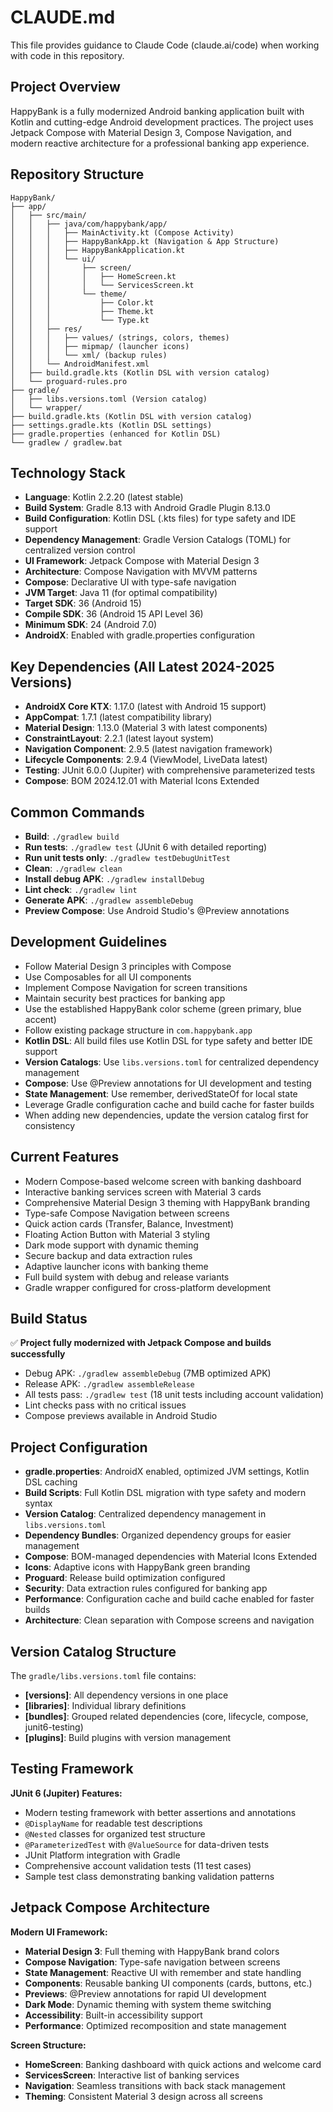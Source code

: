 # CLAUDE.md

This file provides guidance to Claude Code (claude.ai/code) when working with code in this repository.

## Project Overview

HappyBank is a fully modernized Android banking application built with Kotlin and cutting-edge Android development practices. The project uses Jetpack Compose with Material Design 3, Compose Navigation, and modern reactive architecture for a professional banking app experience.

## Repository Structure

```
HappyBank/
├── app/
│   ├── src/main/
│   │   ├── java/com/happybank/app/
│   │   │   ├── MainActivity.kt (Compose Activity)
│   │   │   ├── HappyBankApp.kt (Navigation & App Structure)
│   │   │   ├── HappyBankApplication.kt
│   │   │   └── ui/
│   │   │       ├── screen/
│   │   │       │   ├── HomeScreen.kt
│   │   │       │   └── ServicesScreen.kt
│   │   │       └── theme/
│   │   │           ├── Color.kt
│   │   │           ├── Theme.kt
│   │   │           └── Type.kt
│   │   ├── res/
│   │   │   ├── values/ (strings, colors, themes)
│   │   │   ├── mipmap/ (launcher icons)
│   │   │   └── xml/ (backup rules)
│   │   └── AndroidManifest.xml
│   ├── build.gradle.kts (Kotlin DSL with version catalog)
│   └── proguard-rules.pro
├── gradle/
│   ├── libs.versions.toml (Version catalog)
│   └── wrapper/
├── build.gradle.kts (Kotlin DSL with version catalog)
├── settings.gradle.kts (Kotlin DSL settings)
├── gradle.properties (enhanced for Kotlin DSL)
└── gradlew / gradlew.bat
```

## Technology Stack

- **Language**: Kotlin 2.2.20 (latest stable)
- **Build System**: Gradle 8.13 with Android Gradle Plugin 8.13.0
- **Build Configuration**: Kotlin DSL (.kts files) for type safety and IDE support
- **Dependency Management**: Gradle Version Catalogs (TOML) for centralized version control
- **UI Framework**: Jetpack Compose with Material Design 3
- **Architecture**: Compose Navigation with MVVM patterns
- **Compose**: Declarative UI with type-safe navigation
- **JVM Target**: Java 11 (for optimal compatibility)
- **Target SDK**: 36 (Android 15)
- **Compile SDK**: 36 (Android 15 API Level 36)
- **Minimum SDK**: 24 (Android 7.0)
- **AndroidX**: Enabled with gradle.properties configuration

## Key Dependencies (All Latest 2024-2025 Versions)

- **AndroidX Core KTX**: 1.17.0 (latest with Android 15 support)
- **AppCompat**: 1.7.1 (latest compatibility library)
- **Material Design**: 1.13.0 (Material 3 with latest components)
- **ConstraintLayout**: 2.2.1 (latest layout system)
- **Navigation Component**: 2.9.5 (latest navigation framework)
- **Lifecycle Components**: 2.9.4 (ViewModel, LiveData latest)
- **Testing**: JUnit 6.0.0 (Jupiter) with comprehensive parameterized tests
- **Compose**: BOM 2024.12.01 with Material Icons Extended

## Common Commands

- **Build**: `./gradlew build`
- **Run tests**: `./gradlew test` (JUnit 6 with detailed reporting)
- **Run unit tests only**: `./gradlew testDebugUnitTest`
- **Clean**: `./gradlew clean`
- **Install debug APK**: `./gradlew installDebug`
- **Lint check**: `./gradlew lint`
- **Generate APK**: `./gradlew assembleDebug`
- **Preview Compose**: Use Android Studio's @Preview annotations

## Development Guidelines

- Follow Material Design 3 principles with Compose
- Use Composables for all UI components
- Implement Compose Navigation for screen transitions
- Maintain security best practices for banking app
- Use the established HappyBank color scheme (green primary, blue accent)
- Follow existing package structure in `com.happybank.app`
- **Kotlin DSL**: All build files use Kotlin DSL for type safety and better IDE support
- **Version Catalogs**: Use `libs.versions.toml` for centralized dependency management
- **Compose**: Use @Preview annotations for UI development and testing
- **State Management**: Use remember, derivedStateOf for local state
- Leverage Gradle configuration cache and build cache for faster builds
- When adding new dependencies, update the version catalog first for consistency

## Current Features

- Modern Compose-based welcome screen with banking dashboard
- Interactive banking services screen with Material 3 cards
- Comprehensive Material Design 3 theming with HappyBank branding
- Type-safe Compose Navigation between screens
- Quick action cards (Transfer, Balance, Investment)
- Floating Action Button with Material 3 styling
- Dark mode support with dynamic theming
- Secure backup and data extraction rules
- Adaptive launcher icons with banking theme
- Full build system with debug and release variants
- Gradle wrapper configured for cross-platform development

## Build Status

✅ **Project fully modernized with Jetpack Compose and builds successfully**
- Debug APK: `./gradlew assembleDebug` (7MB optimized APK)
- Release APK: `./gradlew assembleRelease`
- All tests pass: `./gradlew test` (18 unit tests including account validation)
- Lint checks pass with no critical issues
- Compose previews available in Android Studio

## Project Configuration

- **gradle.properties**: AndroidX enabled, optimized JVM settings, Kotlin DSL caching
- **Build Scripts**: Full Kotlin DSL migration with type safety and modern syntax
- **Version Catalog**: Centralized dependency management in `libs.versions.toml`
- **Dependency Bundles**: Organized dependency groups for easier management
- **Compose**: BOM-managed dependencies with Material Icons Extended
- **Icons**: Adaptive icons with HappyBank green branding
- **Proguard**: Release build optimization configured
- **Security**: Data extraction rules configured for banking app
- **Performance**: Configuration cache and build cache enabled for faster builds
- **Architecture**: Clean separation with Compose screens and navigation

## Version Catalog Structure

The `gradle/libs.versions.toml` file contains:
- **[versions]**: All dependency versions in one place
- **[libraries]**: Individual library definitions
- **[bundles]**: Grouped related dependencies (core, lifecycle, compose, junit6-testing)
- **[plugins]**: Build plugins with version management

## Testing Framework

**JUnit 6 (Jupiter) Features:**
- Modern testing framework with better assertions and annotations
- `@DisplayName` for readable test descriptions
- `@Nested` classes for organized test structure
- `@ParameterizedTest` with `@ValueSource` for data-driven tests
- JUnit Platform integration with Gradle
- Comprehensive account validation tests (11 test cases)
- Sample test class demonstrating banking validation patterns

## Jetpack Compose Architecture

**Modern UI Framework:**
- **Material Design 3**: Full theming with HappyBank brand colors
- **Compose Navigation**: Type-safe navigation between screens
- **State Management**: Reactive UI with remember and state handling
- **Components**: Reusable banking UI components (cards, buttons, etc.)
- **Previews**: @Preview annotations for rapid UI development
- **Dark Mode**: Dynamic theming with system theme switching
- **Accessibility**: Built-in accessibility support
- **Performance**: Optimized recomposition and state management

**Screen Structure:**
- **HomeScreen**: Banking dashboard with quick actions and welcome card
- **ServicesScreen**: Interactive list of banking services
- **Navigation**: Seamless transitions with back stack management
- **Theming**: Consistent Material 3 design across all screens